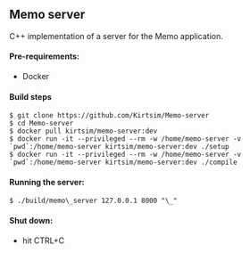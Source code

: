 ## Memo server
C++ implementation of a server for the Memo application.

#### Pre-requirements:
- Docker

#### Build steps
```
$ git clone https://github.com/Kirtsim/Memo-server
$ cd Memo-server
$ docker pull kirtsim/memo-server:dev
$ docker run -it --privileged --rm -w /home/memo-server -v `pwd`:/home/memo-server kirtsim/memo-server:dev ./setup
$ docker run -it --privileged --rm -w /home/memo-server -v `pwd`:/home/memo-server kirtsim/memo-server:dev ./compile
```

#### Running the server:
```
$ ./build/memo\_server 127.0.0.1 8000 "\_"
```

#### Shut down:
- hit CTRL+C
